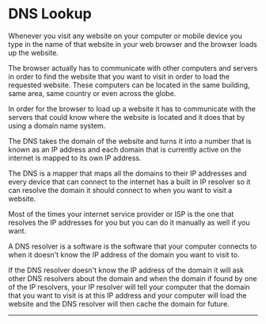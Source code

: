 # DNS Lookup
Whenever you visit any website on your computer or mobile device you type in the name of that website in your web browser and the browser loads up the website.

The browser actually has to communicate with other computers and servers in order to find the website that you want to visit in order to load the requested website. These computers can be located in the same building, same area, same country or even across the globe.

In order for the browser to load up a website it has to communicate with the servers that could know where the website is located and it does that by using a domain name system. 

The DNS takes the domain of the website and turns it into a number that is  known as an IP address and each domain that is currently active on the internet is mapped to its own IP address.

The DNS is a mapper that maps all the domains to their IP addresses and every device that can connect to the internet has a built in IP resolver so it can resolve the domain it should connect to when you want to visit a website.

Most of the times your internet service provider or ISP is the one that resolves the IP addresses for you but you can do it manually as well if you want.

A DNS resolver is a software is the software that your computer connects to when it doesn't know the IP address of the domain you want to visit to.

If the DNS resolver doesn't know the IP address of the domain it will ask other DNS resolvers about the domain and when the domain if found by one of the IP resolvers, your IP resolver will tell your computer that the domain that you want to visit is at this IP address and your computer will load the website and the DNS resolver will then cache the domain for future.

---

